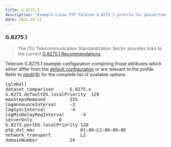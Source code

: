 ```yaml
---
title: G.8275.1
description: "Example Linux PTP Telecom G.8275.1 profile for phase/time synchronization with full timing support from the network."
date: 2021-04-21
---
```


### G.8275.1

> The ITU Telecommunication Standardization Sector provides links to the current [G.8275.1 Recommendations](https://www.itu.int/rec/T-REC-G.8275.1/en).

Telecom G.8275.1 example configuration containing those attributes which either differ from the [default configuration](/documentation/configs/default-cfg/) or are relevant to the profile. Refer to [ptp4l(8)](/documentation/ptp4l/) for the complete list of available options.

<pre>
[global]
dataset_comparison		G.8275.x
G.8275.defaultDS.localPriority	128
maxStepsRemoved			255
logAnnounceInterval		-3
logSyncInterval			-4
logMinDelayReqInterval		-4
serverOnly			0
G.8275.portDS.localPriority	128
ptp_dst_mac             	01:80:C2:00:00:0E
network_transport       	L2
domainNumber			24
</pre>